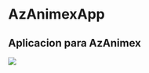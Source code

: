 # AzAnimexApp
## Aplicacion para AzAnimex


![](https://github.com/julioolivares90/AzAnimexApp/blob/master/app/src/main/images/img1.jpg)
